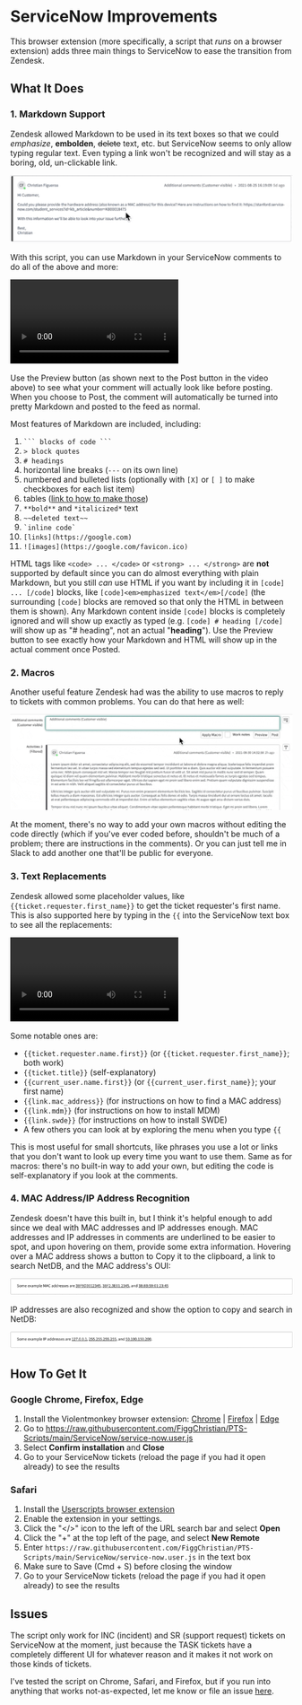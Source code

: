 # ServiceNow Improvements

This browser extension (more specifically, a script that *runs* on a browser extension) adds three main things to ServiceNow to ease the transition from Zendesk.

## What It Does

### 1. Markdown Support

Zendesk allowed Markdown to be used in its text boxes so that we could *emphasize*, **embolden**, ~~delete~~ text, etc. but ServiceNow seems to only allow typing regular text. Even typing a link won't be recognized and will stay as a boring, old, un-clickable link.

![An un-clickable link](https://github.com/FiggChristian/PTS-Scripts/blob/main/.github/assets/An%20Un-clickable%20Link.gif?raw=true)

With this script, you can use Markdown in your ServiceNow comments to do all of the above and more:

![Markdown Preview](https://github.com/FiggChristian/PTS-Scripts/blob/main/.github/assets/Markdown%20Preview.mov?raw=true)

Use the Preview button (as shown next to the Post button in the video above) to see what your comment will actually look like before posting. When you choose to Post, the comment will automatically be turned into pretty Markdown and posted to the feed as normal.

Most features of Markdown are included, including:

1. ` ``` blocks of code ``` `
2. `> block quotes`
3. `# headings`
4. horizontal line breaks (`---` on its own line)
5. numbered and bulleted lists (optionally with `[X]` or `[ ]` to make checkboxes for each list item)
6. tables ([link to how to make those](https://www.markdownguide.org/extended-syntax/#tables))
7. `**bold**` and `*italicized*` text
8. `~~deleted text~~`
7. <code>\`inline code\`</code>
8. `[links](https://google.com)`
9. `![images](https://google.com/favicon.ico)`

HTML tags like `<code> ... </code>` or `<strong> ... </strong>` are **not** supported by default since you can do almost everything with plain Markdown, but you still *can* use HTML if you want by including it in `[code] ... [/code]` blocks, like `[code]<em>emphasized text</em>[/code]` (the surrounding `[code]` blocks are removed so that only the HTML in between them is shown). Any Markdown content inside `[code]` blocks is completely ignored and will show up exactly as typed (e.g. `[code] # heading [/code]` will show up as "# heading", not an actual "**heading**"). Use the Preview button to see exactly how your Markdown and HTML will show up in the actual comment once Posted.

### 2. Macros

Another useful feature Zendesk had was the ability to use macros to reply to tickets with common problems. You can do that here as well:

![Macro Demo](https://github.com/FiggChristian/PTS-Scripts/blob/main/.github/assets/Macro%20Demo.gif?raw=true)

At the moment, there's no way to add your own macros without editing the code directly (which if you've ever coded before, shouldn't be much of a problem; there are instructions in the comments). Or you can just tell me in Slack to add another one that'll be public for everyone.

### 3. Text Replacements

Zendesk allowed some placeholder values, like `{{ticket.requester.first_name}}` to get the ticket requester's first name. This is also supported here by typing in the `{{` into the ServiceNow text box to see all the replacements:

![Replacement Demo](https://github.com/FiggChristian/PTS-Scripts/blob/main/.github/assets/Replacement%20Demo.mov?raw=true)

Some notable ones are:

- `{{ticket.requester.name.first}}` (or `{{ticket.requester.first_name}}`; both work)
- `{{ticket.title}}` (self-explanatory)
- `{{current_user.name.first}}` (or `{{current_user.first_name}}`; your first name)
- `{{link.mac_address}}` (for instructions on how to find a MAC address)
- `{{link.mdm}}` (for instructions on how to install MDM)
- `{{link.swde}}` (for instructions on how to install SWDE)
- A few others you can look at by exploring the menu when you type `{{`

This is most useful for small shortcuts, like phrases you use a lot or links that you don't want to look up every time you want to use them. Same as for macros: there's no built-in way to add your own, but editing the code is self-explanatory if you look at the comments.

### 4. MAC Address/IP Address Recognition

Zendesk doesn't have this built in, but I think it's helpful enough to add since we deal with MAC addresses and IP addresses enough. MAC addresses and IP addresses in comments are underlined to be easier to spot, and upon hovering on them, provide some extra information. Hovering over a MAC address shows a button to Copy it to the clipboard, a link to search NetDB, and the MAC address's OUI:

![MAC Address Recognition](https://github.com/FiggChristian/PTS-Scripts/blob/main/.github/assets/MAC%20Address%20Recognition.gif?raw=true)

IP addresses are also recognized and show the option to copy and search in NetDB:

![IP Address Recognition](https://github.com/FiggChristian/PTS-Scripts/blob/main/.github/assets/IP%20Address%20Recognition.gif?raw=true)

## How To Get It

### Google Chrome, Firefox, Edge

1. Install the Violentmonkey browser extension: [Chrome](https://chrome.google.com/webstore/detail/violentmonkey/jinjaccalgkegednnccohejagnlnfdag?hl=en) | [Firefox](https://addons.mozilla.org/en-US/firefox/addon/violentmonkey/) | [Edge](https://microsoftedge.microsoft.com/addons/detail/violentmonkey/eeagobfjdenkkddmbclomhiblgggliao)
2. Go to https://raw.githubusercontent.com/FiggChristian/PTS-Scripts/main/ServiceNow/service-now.user.js
3. Select **Confirm installation** and **Close**
4. Go to your ServiceNow tickets (reload the page if you had it open already) to see the results

### Safari

1. Install the [Userscripts browser extension](https://apps.apple.com/us/app/userscripts/id1463298887?mt=12)
2. Enable the extension in your settings.
3. Click the "</>" icon to the left of the URL search bar and select **Open**
4. Click the "+" at the top left of the page, and select **New Remote**
5. Enter `https://raw.githubusercontent.com/FiggChristian/PTS-Scripts/main/ServiceNow/service-now.user.js` in the text box
6. Make sure to Save (Cmd + S) before closing the window
7. Go to your ServiceNow tickets (reload the page if you had it open already) to see the results

## Issues

The script only work for INC (incident) and SR (support request) tickets on ServiceNow at the moment, just because the TASK tickets have a completely different UI for whatever reason and it makes it not work on those kinds of tickets.

I've tested the script on Chrome, Safari, and Firefox, but if you run into anything that works not-as-expected, let me know or file an issue [here](https://github.com/FiggChristian/PTS-Scripts/issues).